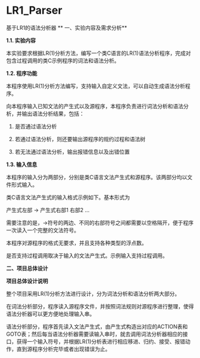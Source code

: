 # LR1_Parser
基于LR1的语法分析器
**
一、实验内容及需求分析**

**1.1. 实验内容**

本实验要求根据LR(1)分析方法，编写一个类C语言的LR(1)语法分析程序，完成对包含过程调用的类C示例程序的词法和语法分析。

**1.2. 程序功能**

本程序使用LR(1)分析方法编写，支持输入自定义文法，可以自动生成语法分析程序。

向本程序输入已知文法的产生式以及源程序，本程序负责进行词法分析和语法分析，并输出语法分析结果，包括：

1.	是否通过语法分析

2.	若通过语法分析，则还要输出源程序的规约过程和语法树

3.	若无法通过语法分析，输出报错信息以及出错位置

**1.3. 输入信息**

本程序的输入分为两部分，分别是类C语言文法产生式和源程序。该两部分均以文件形式输入。

类C语言文法产生式的输入格式示例如下。基本形式为

产生式左部 -> 产生式右部1 右部2 ...

需要注意的是，->符号的两边、不同的右部符号之间都需要以空格隔开，便于程序一次读入一个完整的文法符号。
 
本程序对源程序的格式无要求，并且支持各种类型的浮点数。

是否支持过程调用取决于输入的文法产生式。示例输入支持过程调用。

**二、项目总体设计**

**项目总体设计说明**

整个项目采用LR(1)分析方法进行设计，分为词法分析和语法分析两大部分。

在词法分析部分，程序读入源程序文件，并按照词法规则对源程序进行整理，使得语法分析器可以更方便地处理输入串。

语法分析部分，程序首先读入文法产生式，由产生式构造出对应的ACTION表和GOTO表；然后每当语法分析器需要读输入串时，就去调用词法分析器相应的接口，获得一个输入符号，并根据LR(1)分析表进行相应移进、归约、接受、报错动作，直到源程序分析完毕或者出现错误为止。
